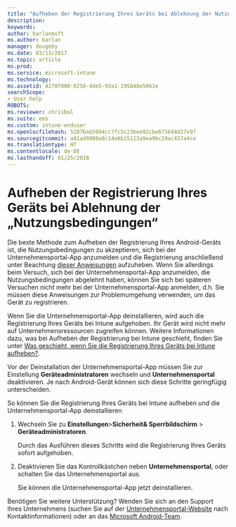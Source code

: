 ```yaml
---
title: "Aufheben der Registrierung Ihres Geräts bei Ablehnung der Nutzungsbedingungen | Microsoft-Dokumentation"
description: 
keywords: 
author: barlanmsft
ms.author: barlan
manager: dougeby
ms.date: 03/13/2017
ms.topic: article
ms.prod: 
ms.service: microsoft-intune
ms.technology: 
ms.assetid: 4278f000-0258-4de5-93a1-195b48e5061e
searchScope:
- User help
ROBOTS: 
ms.reviewer: chrisbal
ms.suite: ems
ms.custom: intune-enduser
ms.openlocfilehash: 5207bab5994cc7fc5c23bee92cbe675644d27e97
ms.sourcegitcommit: a41ad9988a8c14e6b15123a9ea9bc29ac437a4ce
ms.translationtype: HT
ms.contentlocale: de-DE
ms.lasthandoff: 01/25/2018
---
```

# <a name="unenroll-your-device-if-you-declined-terms-of-use"></a>Aufheben der Registrierung Ihres Geräts bei Ablehnung der „Nutzungsbedingungen“

Die beste Methode zum Aufheben der Registrierung Ihres Android-Geräts ist, die Nutzungsbedingungen zu akzeptieren, sich bei der Unternehmensportal-App anzumelden und die Registrierung anschließend unter Beachtung [dieser Anweisungen](unenroll-your-device-from-intune-android.md) aufzuheben. Wenn Sie allerdings beim Versuch, sich bei der Unternehmensportal-App anzumelden, die Nutzungsbedingungen abgelehnt haben, können Sie sich bei späteren Versuchen nicht mehr bei der Unternehmensportal-App anmelden, d.h. Sie müssen diese Anweisungen zur Problemumgehung verwenden, um das Gerät zu registrieren.

Wenn Sie die Unternehmensportal-App deinstallieren, wird auch die Registrierung Ihres Geräts bei Intune aufgehoben. Ihr Gerät wird nicht mehr auf Unternehmensressourcen zugreifen können. Weitere Informationen dazu, was bei Aufheben der Registrierung bei Intune geschieht, finden Sie unter [Was geschieht, wenn Sie die Registrierung Ihres Geräts bei Intune aufheben?](what-happens-if-you-unenroll-your-device-from-intune-android.md).

Vor der Deinstallation der Unternehmensportal-App müssen Sie zur Einstellung **Geräteadministratoren** wechseln und **Unternehmensportal** deaktivieren. Je nach Android-Gerät können sich diese Schritte geringfügig unterscheiden.

So können Sie die Registrierung Ihres Geräts bei Intune aufheben und die Unternehmensportal-App deinstallieren

1.  Wechseln Sie zu **Einstellungen**&gt;**Sicherheit&amp; Sperrbildschirm** &gt; **Geräteadministratoren**.

    Durch das Ausführen dieses Schritts wird die Registrierung Ihres Geräts sofort aufgehoben.

2.  Deaktivieren Sie das Kontrollkästchen neben **Unternehmensportal**, oder schalten Sie das Unternehmensportal aus.

    Sie können die Unternehmensportal-App jetzt deinstallieren.

Benötigen Sie weitere Unterstützung? Wenden Sie sich an den Support Ihres Unternehmens (suchen Sie auf der [Unternehmensportal-Website](https://portal.manage.microsoft.com#HelpDeskDialog) nach Kontaktinformationen) oder an das <a href="mailto:wintunedroidfbk@microsoft.com?subject=I'm having unenrolling my Android device&body=Describe the issue you're experiencing here.">Microsoft Android-Team</a>.

